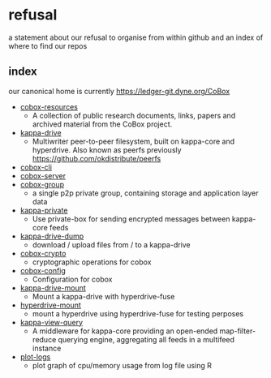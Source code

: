 # refusal
a statement about our refusal to organise from within github and an index of where to find our repos

## index

our canonical home is currently https://ledger-git.dyne.org/CoBox

* [cobox-resources](https://ledger-git.dyne.org/CoBox/cobox-resources)
  * A collection of public research documents, links, papers and archived material from the CoBox project.
* [kappa-drive](https://ledger-git.dyne.org/CoBox/kappa-drive) 
  * Multiwriter peer-to-peer filesystem, built on kappa-core and hyperdrive. Also known as peerfs previously https://github.com/okdistribute/peerfs
* [cobox-cli](https://ledger-git.dyne.org/CoBox/cobox-cli)
* [cobox-server](https://ledger-git.dyne.org/CoBox/cobox-server)
* [cobox-group](https://ledger-git.dyne.org/CoBox/cobox-group)
  * a single p2p private group, containing storage and application layer data
* [kappa-private](https://ledger-git.dyne.org/CoBox/kappa-private)
  * Use private-box for sending encrypted messages between kappa-core feeds
* [kappa-drive-dump](https://ledger-git.dyne.org/CoBox/kappa-drive-dump)
  * download / upload files from / to a kappa-drive
* [cobox-crypto](https://ledger-git.dyne.org/CoBox/cobox-crypto)
  * cryptographic operations for cobox
* [cobox-config](https://ledger-git.dyne.org/CoBox/cobox-config)
  * Configuration for cobox
* [kappa-drive-mount](https://ledger-git.dyne.org/CoBox/kappa-drive-mount)
  * Mount a kappa-drive with hyperdrive-fuse
* [hyperdrive-mount](https://ledger-git.dyne.org/CoBox/hyperdrive-mount)
  * mount a hyperdrive using hyperdrive-fuse for testing perposes
* [kappa-view-query](https://ledger-git.dyne.org/CoBox/kappa-view-query)
  * A middleware for kappa-core providing an open-ended map-filter-reduce querying engine, aggregating all feeds in a multifeed instance
* [plot-logs](https://ledger-git.dyne.org/CoBox/plot-logs)
  * plot graph of cpu/memory usage from log file using R
